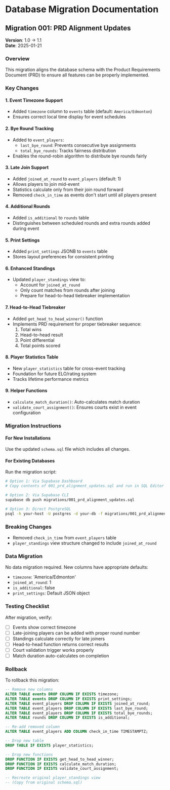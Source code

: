 # Database Migration Documentation

## Migration 001: PRD Alignment Updates

**Version**: 1.0 → 1.1  
**Date**: 2025-01-21

### Overview
This migration aligns the database schema with the Product Requirements Document (PRD) to ensure all features can be properly implemented.

### Key Changes

#### 1. **Event Timezone Support**
- Added `timezone` column to `events` table (default: `America/Edmonton`)
- Ensures correct local time display for event schedules

#### 2. **Bye Round Tracking**
- Added to `event_players`:
  - `last_bye_round`: Prevents consecutive bye assignments
  - `total_bye_rounds`: Tracks fairness distribution
- Enables the round-robin algorithm to distribute bye rounds fairly

#### 3. **Late Join Support**
- Added `joined_at_round` to `event_players` (default: 1)
- Allows players to join mid-event
- Statistics calculate only from their join round forward
- Removed `check_in_time` as events don't start until all players present

#### 4. **Additional Rounds**
- Added `is_additional` to `rounds` table
- Distinguishes between scheduled rounds and extra rounds added during event

#### 5. **Print Settings**
- Added `print_settings` JSONB to `events` table
- Stores layout preferences for consistent printing

#### 6. **Enhanced Standings**
- Updated `player_standings` view to:
  - Account for `joined_at_round`
  - Only count matches from rounds after joining
  - Prepare for head-to-head tiebreaker implementation

#### 7. **Head-to-Head Tiebreaker**
- Added `get_head_to_head_winner()` function
- Implements PRD requirement for proper tiebreaker sequence:
  1. Total wins
  2. Head-to-head result
  3. Point differential
  4. Total points scored

#### 8. **Player Statistics Table**
- New `player_statistics` table for cross-event tracking
- Foundation for future ELO/rating system
- Tracks lifetime performance metrics

#### 9. **Helper Functions**
- `calculate_match_duration()`: Auto-calculates match duration
- `validate_court_assignment()`: Ensures courts exist in event configuration

### Migration Instructions

#### For New Installations
Use the updated `schema.sql` file which includes all changes.

#### For Existing Databases
Run the migration script:
```bash
# Option 1: Via Supabase Dashboard
# Copy contents of 001_prd_alignment_updates.sql and run in SQL Editor

# Option 2: Via Supabase CLI
supabase db push migrations/001_prd_alignment_updates.sql

# Option 3: Direct PostgreSQL
psql -h your-host -U postgres -d your-db -f migrations/001_prd_alignment_updates.sql
```

### Breaking Changes
- Removed `check_in_time` from `event_players` table
- `player_standings` view structure changed to include `joined_at_round`

### Data Migration
No data migration required. New columns have appropriate defaults:
- `timezone`: 'America/Edmonton'
- `joined_at_round`: 1
- `is_additional`: false
- `print_settings`: Default JSON object

### Testing Checklist
After migration, verify:
- [ ] Events show correct timezone
- [ ] Late-joining players can be added with proper round number
- [ ] Standings calculate correctly for late joiners
- [ ] Head-to-head function returns correct results
- [ ] Court validation trigger works properly
- [ ] Match duration auto-calculates on completion

### Rollback
To rollback this migration:
```sql
-- Remove new columns
ALTER TABLE events DROP COLUMN IF EXISTS timezone;
ALTER TABLE events DROP COLUMN IF EXISTS print_settings;
ALTER TABLE event_players DROP COLUMN IF EXISTS joined_at_round;
ALTER TABLE event_players DROP COLUMN IF EXISTS last_bye_round;
ALTER TABLE event_players DROP COLUMN IF EXISTS total_bye_rounds;
ALTER TABLE rounds DROP COLUMN IF EXISTS is_additional;

-- Re-add removed column
ALTER TABLE event_players ADD COLUMN check_in_time TIMESTAMPTZ;

-- Drop new table
DROP TABLE IF EXISTS player_statistics;

-- Drop new functions
DROP FUNCTION IF EXISTS get_head_to_head_winner;
DROP FUNCTION IF EXISTS calculate_match_duration;
DROP FUNCTION IF EXISTS validate_court_assignment;

-- Recreate original player_standings view
-- (Copy from original schema.sql)
```